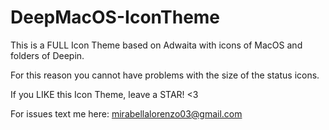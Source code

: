 # DeepMacOS-IconTheme
This is a FULL Icon Theme based on Adwaita with icons of MacOS and folders of Deepin.

For this reason you cannot have problems with the size of the status icons.

If you LIKE this Icon Theme, leave a STAR! <3

For issues text me here: mirabellalorenzo03@gmail.com
